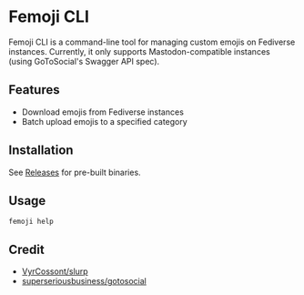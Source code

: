 # Femoji CLI

Femoji CLI is a command-line tool for managing custom emojis on Fediverse instances.
Currently, it only supports Mastodon-compatible instances (using GoToSocial's Swagger API spec).

## Features

- Download emojis from Fediverse instances
- Batch upload emojis to a specified category

## Installation

See [Releases](https://github.com/CDN18/femoji-cli/releases) for pre-built binaries.

## Usage

```
femoji help
```

## Credit

- [VyrCossont/slurp](https://github.com/VyrCossont/slurp)
- [superseriousbusiness/gotosocial](https://github.com/superseriousbusiness/gotosocial)
